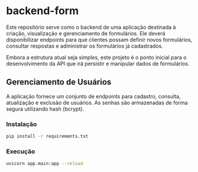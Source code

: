 # backend-form

Este repositório serve como o backend de uma aplicação destinada à criação, visualização e gerenciamento de formulários.
Ele deverá disponibilizar endpoints para que clientes possam definir novos formulários, consultar respostas e administrar os formulários já cadastrados.

Embora a estrutura atual seja simples, este projeto é o ponto inicial para o desenvolvimento da API que irá persistir e manipular dados de formulários.

## Gerenciamento de Usuários

A aplicação fornece um conjunto de endpoints para cadastro, consulta, atualização e exclusão de usuários. As senhas são armazenadas de forma segura utilizando hash (bcrypt).

### Instalação

```bash
pip install -r requirements.txt
```

### Execução

```bash
uvicorn app.main:app --reload
```
